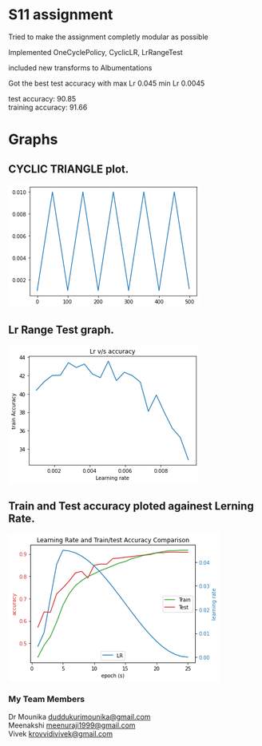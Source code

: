 # S11 assignment

Tried to make the assignment completly modular as possible

Implemented OneCyclePolicy, CyclicLR, LrRangeTest

included new transforms to Albumentations

Got the best test accuracy with max Lr 0.045 min Lr 0.0045
  
test accuracy: 90.85    
training accuracy: 91.66


# Graphs
## CYCLIC TRIANGLE plot.
![Image](https://github.com/DrVenkataRajeshKumar/S11/blob/master/CYCLIC%20TRIANGLE.png)


## Lr Range Test graph.
![Image](https://github.com/DrVenkataRajeshKumar/S11/blob/master/Lr%20Range.png)

## Train and Test accuracy ploted againest Lerning Rate.
![Image](https://github.com/DrVenkataRajeshKumar/S11/blob/master/Lr%20Accuracy.png)




### My Team Members

Dr Mounika  duddukurimounika@gmail.com  
Meenakshi  meenuraji1999@gmail.com   
Vivek   krovvidivivek@gmail.com

